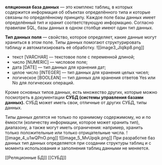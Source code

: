 **еляционная база данных** — это комплекс таблиц, в которых содержится информация об объектах определённого типа и которые связаны по определённому принципу. Каждое поле базы данных имеет определённый тип и хранит соответствующую информацию. Согласно правилам SQL, базы данных в одном столбце имеют один тип данных.

**Тип данных поля** — свойство, которое определяет, какие данные могут храниться в этом поле. Типы данных помогают структурировать таблицу и автоматизировать её обработку.
![[image3_Jlqlkp8.png]]

- текст [VARCHAR] — текстовое поле с переменной длиной;
- число [NUMERIC] — числовое поле;
- дата [DATE] — тип данных для хранения дат;
- целое число [INTEGER] — тип данных для хранения целых чисел;
- логическое [BOOLEAN] — тип данных для хранения ответов Yes или No для логических операций.

Кроме основных типов данных, есть множество других, которые можно посмотреть в документации **СУБД (системы управления базами данных).** СУБД может иметь свои, отличные от других СУБД, типы данных.

Типы данных делятся не только по хранимому содержимому, но и по ёмкости (количеству информации, которое может хранить тип), диапазону, а также могут иметь ограничения: например, хранить только положительные или только отрицательные числа.
![[image_4_u1wQPnO.png]]
![[image_5_MvUpqik.png]]
При разработке баз данных тип данных определяется при создании структуры таблиц и с момента использования и заполнения таблиц данными не меняется.



[[Реляционные БД]] [[СУБД]] 